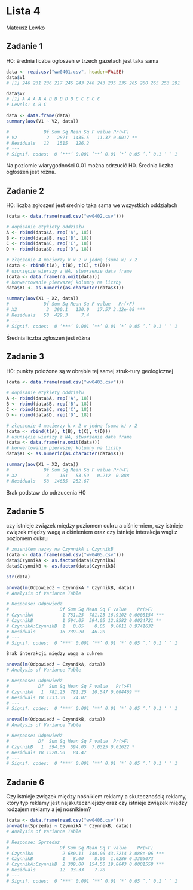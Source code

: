 # Lista 4

Mateusz Lewko

## Zadanie 1

H0: średnia liczba ogłoszeń w trzech gazetach jest taka sama

```R
data <- read.csv("ww0401.csv", header=FALSE)
data$V1
# [1] 246 231 236 217 246 243 246 243 235 235 265 260 265 253 291

data$V2
# [1] A A A A A B B B B B C C C C C
# Levels: A B C

data <- data.frame(data)
summary(aov(V1 ~ V2, data))

#             Df Sum Sq Mean Sq F value Pr(>F)   
# V2           2   2871  1435.5   11.37 0.0017 **
# Residuals   12   1515   126.2                  
# ---
# Signif. codes:  0 ‘***’ 0.001 ‘**’ 0.01 ‘*’ 0.05 ‘.’ 0.1 ‘ ’ 1
```

Na poziomie wiarygodności 0.01 można odrzucić H0. Średnia liczba ogłoszeń 
jest różna.

## Zadanie 2

H0: liczba zgłoszeń jest średnio taka sama we wszystkich oddziałach

```R
(data <- data.frame(read.csv("ww0402.csv")))

# dopisanie etykiety oddziału
A <- rbind(data$A, rep('A', 18))
B <- rbind(data$B, rep('B', 18))
C <- rbind(data$C, rep('C', 18))
D <- rbind(data$D, rep('D', 18))

# złączenie 4 macierzy k x 2 w jedną (suma k) x 2
(data <- rbind(t(A), t(B), t(C), t(D)))
# usunięcie wierszy z NA, stworzenie data frame
(data <- data.frame(na.omit(data)))
# konwertowanie pierwszej kolumny na liczby
data$X1 <- as.numeric(as.character(data$X1))

summary(aov(X1 ~ X2, data))
#             Df Sum Sq Mean Sq F value   Pr(>F)    
# X2           3  390.1   130.0   17.57 3.12e-08 ***
# Residuals   58  429.3     7.4                     
# ---
# Signif. codes:  0 ‘***’ 0.001 ‘**’ 0.01 ‘*’ 0.05 ‘.’ 0.1 ‘ ’ 1
```

Średnia liczba zgłoszeń jest różna

## Zadanie 3

H0: punkty położone są w obrębie tej samej struk-tury geologicznej

```R
(data <- data.frame(read.csv("ww0403.csv")))

# dopisanie etykiety oddziału
A <- rbind(data$A, rep('A', 18))
B <- rbind(data$B, rep('B', 18))
C <- rbind(data$C, rep('C', 18))
D <- rbind(data$D, rep('D', 18))

# złączenie 4 macierzy k x 2 w jedną (suma k) x 2
(data <- rbind(t(A), t(B), t(C), t(D)))
# usunięcie wierszy z NA, stworzenie data frame
(data <- data.frame(na.omit(data)))
# konwertowanie pierwszej kolumny na liczby
data$X1 <- as.numeric(as.character(data$X1))

summary(aov(X1 ~ X2, data))
#             Df Sum Sq Mean Sq F value Pr(>F)
# X2           3    161   53.59   0.212  0.888
# Residuals   58  14655  252.67 
```

Brak podstaw do odrzucenia H0

## Zadanie 5

czy istnieje związek między poziomem cukru a ciśnie-niem,
czy istnieje związek między wagą a ciśnieniem oraz 
czy istnieje interakcja wagi z poziomem cukru

```R
# zmieniłem nazwy na CzynnikA i CzynnikB
(data <- data.frame(read.csv("ww0405.csv")))
data$CzynnikA <- as.factor(data$CzynnikA)
data$CzynnikB <- as.factor(data$CzynnikB)

str(data)

anova(lm(Odpowiedź ~ CzynnikA * CzynnikB, data))
# Analysis of Variance Table

# Response: Odpowiedź
#                   Df Sum Sq Mean Sq F value    Pr(>F)    
# CzynnikA           1 781.25  781.25 16.9102 0.0008154 ***
# CzynnikB           1 594.05  594.05 12.8582 0.0024721 ** 
# CzynnikA:CzynnikB  1   0.05    0.05  0.0011 0.9741632    
# Residuals         16 739.20   46.20                      
# ---
# Signif. codes:  0 ‘***’ 0.001 ‘**’ 0.01 ‘*’ 0.05 ‘.’ 0.1 ‘ ’ 1

Brak interakcji między wagą a cukrem

anova(lm(Odpowiedź ~ CzynnikA, data))
# Analysis of Variance Table

# Response: Odpowiedź
#           Df  Sum Sq Mean Sq F value   Pr(>F)   
# CzynnikA   1  781.25  781.25  10.547 0.004469 **
# Residuals 18 1333.30   74.07                    
# ---
# Signif. codes:  0 ‘***’ 0.001 ‘**’ 0.01 ‘*’ 0.05 ‘.’ 0.1 ‘ ’ 1

anova(lm(Odpowiedź ~ CzynnikB, data))
# Analysis of Variance Table

# Response: Odpowiedź
#           Df  Sum Sq Mean Sq F value  Pr(>F)  
# CzynnikB   1  594.05  594.05  7.0325 0.01622 *
# Residuals 18 1520.50   84.47                  
# ---
# Signif. codes:  0 ‘***’ 0.001 ‘**’ 0.01 ‘*’ 0.05 ‘.’ 0.1 ‘ ’ 1

```

## Zadanie 6

Czy istnieje związek między nośnikiem reklamy a skutecznością reklamy,
który typ reklamy jest najskuteczniejszy oraz
czy istnieje związek między rodzajem reklamy a jej nośnikiem?

```R
(data <- data.frame(read.csv("ww0406.csv")))
anova(lm(Sprzedaż ~ CzynnikA * CzynnikB, data))
# Analysis of Variance Table

# Response: Sprzedaż
#                   Df Sum Sq Mean Sq F value    Pr(>F)    
# CzynnikA           2 680.11  340.06 43.7214 3.088e-06 ***
# CzynnikB           1   8.00    8.00  1.0286 0.3305073    
# CzynnikA:CzynnikB  2 309.00  154.50 19.8643 0.0001558 ***
# Residuals         12  93.33    7.78                      
# ---
# Signif. codes:  0 ‘***’ 0.001 ‘**’ 0.01 ‘*’ 0.05 ‘.’ 0.1 ‘ ’ 1

```